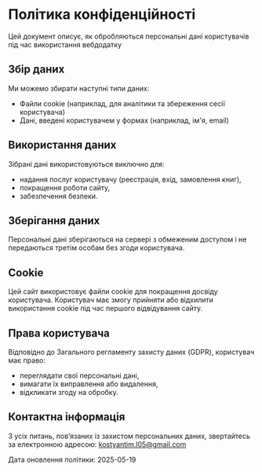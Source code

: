 
# Політика конфіденційності

Цей документ описує, як обробляються персональні дані користувачів під час використання вебдодатку

## Збір даних

Ми можемо збирати наступні типи даних:
- Файли cookie (наприклад, для аналітики та збереження сесії користувача)
- Дані, введені користувачем у формах (наприклад, ім'я, email)

## Використання даних

Зібрані дані використовуються виключно для:
- надання послуг користувачу (реєстрація, вхід, замовлення книг),
- покращення роботи сайту,
- забезпечення безпеки.

## Зберігання даних

Персональні дані зберігаються на сервері з обмеженим доступом і не передаються третім особам без згоди користувача.

## Cookie

Цей сайт використовує файли cookie для покращення досвіду користувача. Користувач має змогу прийняти або відхилити використання cookie під час першого відвідування сайту.

## Права користувача

Відповідно до Загального регламенту захисту даних (GDPR), користувач має право:
- переглядати свої персональні дані,
- вимагати їх виправлення або видалення,
- відкликати згоду на обробку.

## Контактна інформація

З усіх питань, пов’язаних із захистом персональних даних, звертайтесь за електронною адресою: kostyantim.l05@gmail.com

Дата оновлення політики: 2025-05-19
